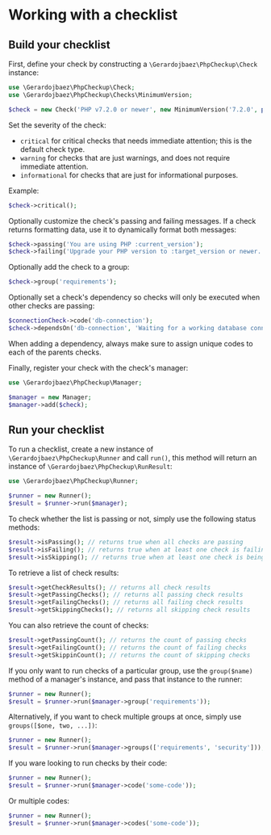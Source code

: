# Working with a checklist

## Build your checklist

First, define your check by constructing a `\Gerardojbaez\PhpCheckup\Check` instance:

```php
use \Gerardojbaez\PhpCheckup\Check;
use \Gerardojbaez\PhpCheckup\Checks\MinimumVersion;

$check = new Check('PHP v7.2.0 or newer', new MinimumVersion('7.2.0', phpversion()));
```

Set the severity of the check:

- `critical` for critical checks that needs immediate attention; this is the default check type.
- `warning` for checks that are just warnings, and does not require immediate attention.
- `informational` for checks that are just for informational purposes.

Example:

```php
$check->critical();
```

Optionally customize the check's passing and failing messages. If a check returns formatting data, use it to dynamically format both messages:

```php
$check->passing('You are using PHP :current_version');
$check->failing('Upgrade your PHP version to :target_version or newer.');
```

Optionally add the check to a group:

```php
$check->group('requirements');
```

Optionally set a check's dependency so checks will only be executed when other checks are passing:

```php
$connectionCheck->code('db-connection');
$check->dependsOn('db-connection', 'Waiting for a working database connection...');
```

When adding a dependency, always make sure to assign unique codes to each of the parents checks.

Finally, register your check with the check's manager:

```php
use \Gerardojbaez\PhpCheckup\Manager;

$manager = new Manager;
$manager->add($check);
```

## Run your checklist

To run a checklist, create a new instance of `\Gerardojbaez\PhpCheckup\Runner` and call `run()`, this method will return an instance of `\Gerardojbaez\PhpCheckup\RunResult`:

```php
use \Gerardojbaez\PhpCheckup\Runner;

$runner = new Runner();
$result = $runner->run($manager);
```

To check whether the list is passing or not, simply use the following status methods:

```php
$result->isPassing(); // returns true when all checks are passing
$result->isFailing(); // returns true when at least one check is failing
$result->isSkipping(); // returns true when at least one check is being skipped
```

To retrieve a list of check results:

```php
$result->getCheckResults(); // returns all check results
$result->getPassingChecks(); // returns all passing check results
$result->getFailingChecks(); // returns all failing check results
$result->getSkippingChecks(); // returns all skipping check results
```

You can also retrieve the count of checks:

```php
$result->getPassingCount(); // returns the count of passing checks
$result->getFailingCount(); // returns the count of failing checks
$result->getSkippinCount(); // returns the count of skipping checks
```

If you only want to run checks of a particular group, use the `group($name)` method of a manager's instance, and pass that instance to the runner:

```php
$runner = new Runner();
$result = $runner->run($manager->group('requirements'));
```

Alternatively, if you want to check multiple groups at once, simply use `groups([$one, two, ...])`:

```php
$runner = new Runner();
$result = $runner->run($manager->groups(['requirements', 'security']));
```

If you ware looking to run checks by their code:

```php
$runner = new Runner();
$result = $runner->run($manager->code('some-code'));
```

Or multiple codes:

```php
$runner = new Runner();
$result = $runner->run($manager->codes('some-code'));
```
